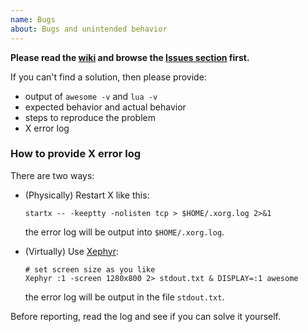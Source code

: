 ```yaml
---
name: Bugs
about: Bugs and unintended behavior
---
```


**Please read the [wiki](https://github.com/lcpz/lain/wiki) and browse the [Issues section](https://github.com/lcpz/lain/issues) first.**

If you can't find a solution, then please provide:

- output of `awesome -v` and `lua -v`
- expected behavior and actual behavior
- steps to reproduce the problem
- X error log

### How to provide X error log

There are two ways:

- (Physically) Restart X like this:

  ```shell
  startx -- -keeptty -nolisten tcp > $HOME/.xorg.log 2>&1
  ```

  the error log will be output into `$HOME/.xorg.log`.

- (Virtually) Use [Xephyr](https://wikipedia.org/wiki/Xephyr):
  ```shell
  # set screen size as you like
  Xephyr :1 -screen 1280x800 2> stdout.txt & DISPLAY=:1 awesome
  ```
  the error log will be output in the file `stdout.txt`.

Before reporting, read the log and see if you can solve it yourself.
